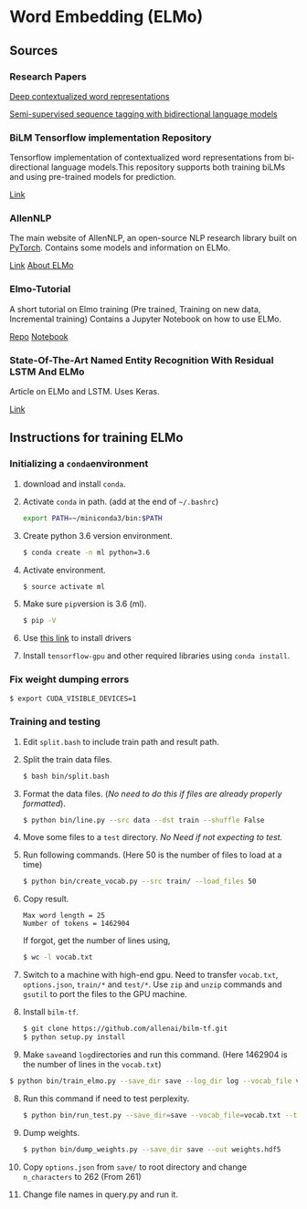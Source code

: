 # Word Embedding (ELMo)

## Sources

### Research Papers

[Deep contextualized word representations](https://arxiv.org/pdf/1802.05365.pdf)

[Semi-supervised sequence tagging with bidirectional language models](http://ai2-website.s3.amazonaws.com/publications/semi-supervised-sequence.pdf)

### BiLM Tensorflow implementation Repository

Tensorflow implementation of contextualized word representations from bi-directional language models.This repository supports both training biLMs and using pre-trained models for prediction.

[Link](https://github.com/allenai/bilm-tf)

### AllenNLP

The main website of AllenNLP, an open-source NLP research library built on [PyTorch](https://en.wikipedia.org/wiki/PyTorch). Contains some models and information on ELMo.

[Link](https://allennlp.org/) [About ELMo](https://allennlp.org/elmo) 

### Elmo-Tutorial

A short tutorial on Elmo training (Pre trained, Training on new data, Incremental training) Contains a Jupyter Notebook on how to use ELMo.

[Repo](https://github.com/PrashantRanjan09/Elmo-Tutorial) [Notebook](https://github.com/PrashantRanjan09/Elmo-Tutorial/blob/master/Elmo_tutorial.ipynb)

### State-Of-The-Art Named Entity Recognition With Residual LSTM And ELMo

Article on ELMo and LSTM. Uses Keras.

[Link](https://www.depends-on-the-definition.com/named-entity-recognition-with-residual-lstm-and-elmo/)

## Instructions for training ELMo

### Initializing a `conda`environment

1. download and install `conda`.

2. Activate `conda` in path. (add at the end of `~/.bashrc`)

   ```bash
   export PATH=~/miniconda3/bin:$PATH
   ```

3. Create python 3.6 version environment.

   ```bash
   $ conda create -n ml python=3.6
   ```

4. Activate environment.

   ```bash
   $ source activate ml
   ```

5. Make sure `pip`version is 3.6 (ml).

   ```bash
   $ pip -V
   ```

6. Use [this link](https://cloud.google.com/compute/docs/gpus/add-gpus#install-gpu-driver) to install drivers

7. Install `tensorflow-gpu` and other required libraries using `conda install`.

### Fix weight dumping errors

```bash
$ export CUDA_VISIBLE_DEVICES=1
```

### Training and testing

1. Edit `split.bash` to include train path and result path.

2. Split the train data files.

   ```bash
   $ bash bin/split.bash
   ```

3. Format the data files. (*No need to do this if files are already properly formatted*).

   ```bash
   $ python bin/line.py --src data --dst train --shuffle False
   ```

4. Move some files to a `test` directory. *No Need if not expecting to test.*

5. Run following commands. (Here 50 is the number of files to load at a time)

   ```bash
   $ python bin/create_vocab.py --src train/ --load_files 50
   ```

6. Copy result.

   ```
   Max word length = 25
   Number of tokens = 1462904
   ```

   If forgot, get the number of lines using,

   ```bash
   $ wc -l vocab.txt
   ```

7. Switch to a machine with high-end gpu. Need to transfer `vocab.txt`, `options.json`,  `train/*` and `test/*`. Use `zip` and `unzip` commands and `gsutil` to port the files to the GPU machine.

8. Install `bilm-tf`.

   ```bash
   $ git clone https://github.com/allenai/bilm-tf.git 
   $ python setup.py install
   ```

7.  Make `save`and `log`directories and run this command. (Here 1462904 is the number of lines in the `vocab.txt`)

   ```bash
   $ python bin/train_elmo.py --save_dir save --log_dir log --vocab_file vocab.txt --train_prefix 'train/*' --batch_size 128 --n_gpus 1 --n_epochs 10 --n_train_tokens 1462904
   ```

8. Run this command if need to test perplexity.

   ```bash
   $ python bin/run_test.py --save_dir=save --vocab_file=vocab.txt --test_prefix=test/* --batch_size=128
   ```

9. Dump weights.

   ```bash
   $ python bin/dump_weights.py --save_dir save --out weights.hdf5
   ```

10. Copy `options.json` from `save/` to root directory and change `n_characters` to 262 (From 261)
11. Change file names in query.py and run it.